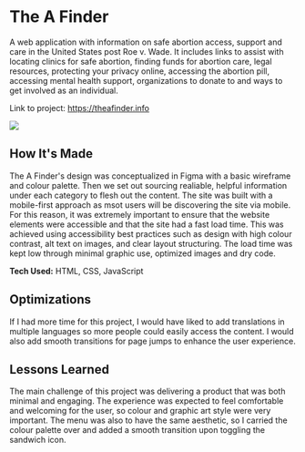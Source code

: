 <h1>The A Finder</h1>

A web application with information on safe abortion access, support and care in the United States post Roe v. Wade. It includes links to assist with locating clinics for safe abortion, finding funds for abortion care, legal resources, protecting your privacy online, accessing the abortion pill, accessing mental health support, organizations to donate to and ways to get involved as an individual. 

Link to project: https://theafinder.info

<img src="https://user-images.githubusercontent.com/99383283/180756707-b50b9ee2-154b-49db-8968-294e33cd8681.jpg">

<h2>How It's Made</h2>

The A Finder's design was conceptualized in Figma with a basic wireframe and colour palette. Then we set out sourcing realiable, helpful information under each category to flesh out the content. The site was built with a mobile-first approach as msot users will be discovering the site via mobile. For this reason, it was extremely important to ensure that the website elements were accessible and that the site had a fast load time. This was achieved using accessibility best practices such as design with high colour contrast, alt text on images, and clear layout structuring. The load time was kept low through minimal graphic use, optimized images and dry code.

<b>Tech Used:</b> HTML, CSS, JavaScript

<h2>Optimizations</h2>

If I had more time for this project, I would have liked to add translations in multiple languages so more people could easily access the content. I would also add smooth transitions for page jumps to enhance the user experience.

<h2>Lessons Learned</h2>

The main challenge of this project was delivering a product that was both minimal and engaging. The experience was expected to feel comfortable and welcoming for the user, so colour and graphic art style were very important. The menu was also to have the same aesthetic, so I carried the colour palette over and added a smooth transition upon toggling the sandwich icon.
